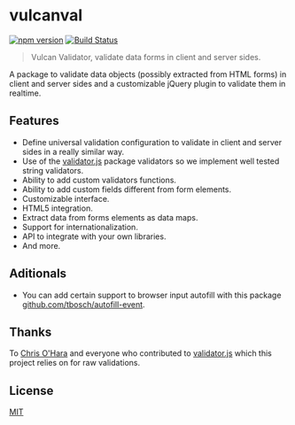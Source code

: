 # vulcanval

[![npm version](https://badge.fury.io/js/vulcanval.svg)](https://badge.fury.io/js/vulcanval)
[![Build Status](https://travis-ci.org/vulcan-estudios/vulcanval.svg?branch=master)](https://travis-ci.org/vulcan-estudios/vulcanval)

> Vulcan Validator, validate data forms in client and server sides.

A package to validate data objects (possibly extracted from HTML forms) in client and server sides and a customizable jQuery plugin to validate them in realtime.

## Features

- Define universal validation configuration to validate in client and server sides in a really similar way.
- Use of the [validator.js](https://github.com/chriso/validator.js) package validators so we implement well tested string validators.
- Ability to add custom validators functions.
- Ability to add custom fields different from form elements.
- Customizable interface.
- HTML5 integration.
- Extract data from forms elements as data maps.
- Support for internationalization.
- API to integrate with your own libraries.
- And more.

## Aditionals

- You can add certain support to browser input autofill with this package [github.com/tbosch/autofill-event](https://github.com/tbosch/autofill-event).

## Thanks

To [Chris O'Hara](https://github.com/chriso) and everyone who contributed to [validator.js](https://github.com/chriso/validator.js) which this project relies on for raw validations.

## License

[MIT](./LICENSE)
